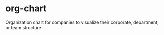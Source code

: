 # org-chart
Organization chart for companies to visualize their corporate, department, or team structure
